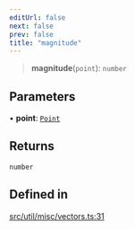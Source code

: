 ```yaml
---
editUrl: false
next: false
prev: false
title: "magnitude"
---
```


> **magnitude**(`point`): `number`

## Parameters

• **point**: [`Point`](/api/classes/point/)

## Returns

`number`

## Defined in

[src/util/misc/vectors.ts:31](https://github.com/fabricjs/fabric.js/blob/8748628df7e9de00ba77413bfc3ad9e9fe9d4f30/src/util/misc/vectors.ts#L31)
